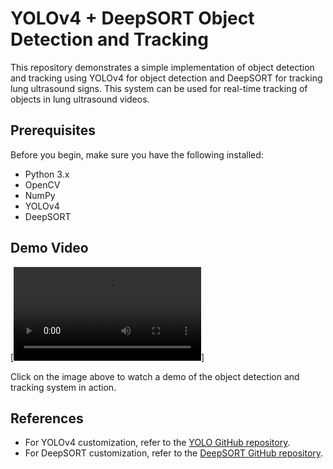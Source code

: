 # YOLOv4 + DeepSORT Object Detection and Tracking

This repository demonstrates a simple implementation of object detection and tracking using YOLOv4 for object detection and DeepSORT for tracking lung ultrasound signs. This system can be used for real-time tracking of objects in lung ultrasound videos.

## Prerequisites

Before you begin, make sure you have the following installed:

- Python 3.x
- OpenCV
- NumPy
- YOLOv4
- DeepSORT

## Demo Video

[![Object Detection and Tracking Demo](/Object-Detection-and-Tracking-LUS-Signs/DeepSORT/output_RDS.mp4)]

Click on the image above to watch a demo of the object detection and tracking system in action.

## References
- For YOLOv4 customization, refer to the [YOLO GitHub repository](https://github.com/AlexeyAB/darknet).
- For DeepSORT customization, refer to the [DeepSORT GitHub repository](https://github.com/nwojke/deep_sort).
